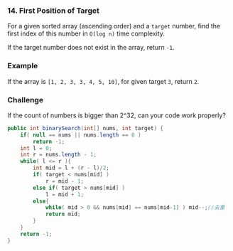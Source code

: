 ### 14. First Position of Target

For a given sorted array (ascending order) and a `target` number, find the first index of this number in `O(log n)` time complexity.

If the target number does not exist in the array, return `-1`.

### Example

If the array is `[1, 2, 3, 3, 4, 5, 10]`, for given target `3`, return `2`.

### Challenge

If the count of numbers is bigger than 2^32, can your code work properly?



```java
public int binarySearch(int[] nums, int target) {
    if( null == nums || nums.length == 0 )
        return -1;
    int l = 0;
    int r = nums.length - 1;
    while( l <= r ){
        int mid = l + (r - l)/2;
        if( target < nums[mid] )
            r = mid - 1;
        else if( target > nums[mid] )
            l = mid + 1;
        else{
            while( mid > 0 && nums[mid] == nums[mid-1] ) mid--;//去重
            return mid;
        }
    }
    return -1;
}
```

